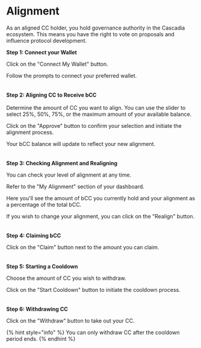 # Alignment

As an aligned CC holder, you hold governance authority in the Cascadia ecosystem. This means you have the right to vote on proposals and influence protocol development.



**Step 1: Connect your Wallet**

Click on the "Connect My Wallet" button.

Follow the prompts to connect your preferred wallet.\
\
\
**Step 2: Aligning CC to Receive bCC**\
\
Determine the amount of CC you want to align. You can use the slider to select 25%, 50%, 75%, or the maximum amount of your available balance.

Click on the "Approve" button to confirm your selection and initiate the alignment process.

Your bCC balance will update to reflect your new alignment.\
\
\
**Step 3: Checking Alignment and Realigning**

You can check your level of alignment at any time.

Refer to the "My Alignment" section of your dashboard.

Here you'll see the amount of bCC you currently hold and your alignment as a percentage of the total bCC.

If you wish to change your alignment, you can click on the "Realign" button.\
\
\
**Step 4: Claiming bCC**

Click on the "Claim" button next to the amount you can claim.\
\
\
**Step 5: Starting a Cooldown**

Choose the amount of CC you wish to withdraw.

Click on the "Start Cooldown" button to initiate the cooldown process.\
\
\
**Step 6: Withdrawing CC**

Click on the "Withdraw" button to take out your CC.



{% hint style="info" %}
You can only withdraw CC after the cooldown period ends.
{% endhint %}

